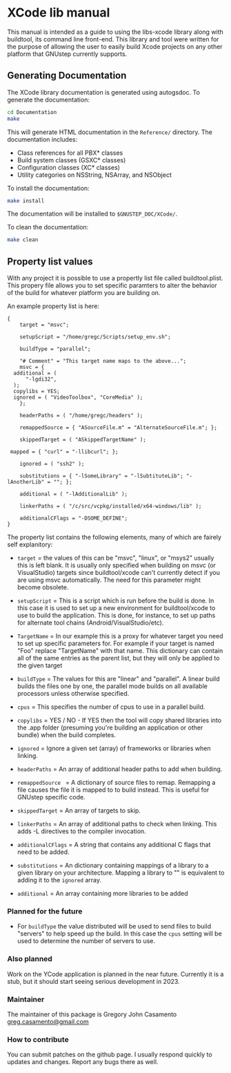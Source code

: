# XCode lib manual

This manual is intended as a guide to using the libs-xcode library along with buildtool, its command line front-end. This library and tool were written for the purpose of allowing the user to easily build Xcode projects on any other platform that GNUstep currently supports.

## Generating Documentation

The XCode library documentation is generated using autogsdoc. To generate the documentation:

```bash
cd Documentation
make
```

This will generate HTML documentation in the `Reference/` directory. The documentation includes:

- Class references for all PBX* classes
- Build system classes (GSXC* classes)
- Configuration classes (XC* classes)
- Utility categories on NSString, NSArray, and NSObject

To install the documentation:

```bash
make install
```

The documentation will be installed to `$GNUSTEP_DOC/XCode/`.

To clean the documentation:

```bash
make clean
```

## Property list values

With any project it is possible to use a propertly list file called buildtool.plist.  This propery file allows you to set specific paramters to alter the behavior of the build for whatever platform you are building on.

An example property list is here:

```
{
    target = "msvc";

    setupScript = "/home/gregc/Scripts/setup_env.sh";

    buildType = "parallel";

    "# Comment" = "This target name maps to the above...";
    msvc = {
  additional = (
      "-lgdi32",
  );
  copylibs = YES;
  ignored = ( "VideoToolbox", "CoreMedia" );
    }; 
        
    headerPaths = ( "/home/gregc/headers" );

    remappedSource = { "ASourceFile.m" = "AlternateSourceFile.m"; };

    skippedTarget = ( "ASkippedTargetName" );

 mapped = { "curl" = "-llibcurl"; };

    ignored = ( "ssh2" );

    substitutions = { "-lSomeLibrary" = "-lSubtituteLib"; "-lAnotherLib" = ""; };

    additional = ( "-lAdditionalLib" );

    linkerPaths = ( "/c/src/vcpkg/installed/x64-windows/lib" );

    additionalCFlags = "-DSOME_DEFINE";
}
```

The property list contains the following elements, many of which are fairely self explanitory:

- ```target``` = the values of this can be "msvc", "linux", or "msys2" usually this is left blank.   It is usually only specified when building on msvc (or VisualStudio) targets since buildtool/xcode can't currently detect if you are using msvc automatically.  The need for this parameter might become obsolete.

- ```setupScript``` = This is a script which is run before the build is done.   In this case it is used to set up a new environment for buildtool/xcode to use to build the application.  This is done, for instance, to set up paths for alternate tool chains (Android/VisualStudio/etc).

- ```TargetName``` = In our example this is a proxy for whatever target you need to set up specific parameters for.  For example if your target is named "Foo" replace "TargetName" with that name.   This dictionary can contain all of the same entries as the parent list, but they will only be applied to the given target

- ```buildType``` = The values for this are "linear" and "parallel".  A linear build builds the files one by one, the parallel mode builds on all available processors unless otherwise specified.

- ```cpus``` = This specifies the number of cpus to use in a parallel build.

- ```copylibs``` = YES / NO - If YES then the tool will copy shared libraries into the .app folder (presuming you're building an application or other bundle) when the build completes.

- ```ignored``` = Ignore a given set (array) of frameworks or libraries when linking.

- ```headerPaths``` = An array of additional header paths to add when building.

- ```remappedSource ``` = A dictionary of source files to remap.  Remapping a file causes the file it is mapped to to build instead.  This is useful for GNUstep specific code.

- ```skippedTarget``` = An array of targets to skip.

- ```linkerPaths``` = An array of additional paths to check when linking.  This adds -L directives to the compiler invocation.

- ```additionalCFlags``` = A string that contains any additional C flags that need to be added.

- ```substitutions``` = An dictionary containing mappings of a library to a given library on your architecture.  Mapping a library to "" is equivalent to adding it to the ```ignored``` array.

- ```additional``` = An array containing more libraries to be added

### Planned for the future

- For ```buildType``` the value distributed will be used to send files to build "servers" to help speed up the build.  In this case the ```cpus``` setting will be used to determine the number of servers to use.

### Also planned

Work on the YCode application is planned in the near future.  Currently it is a stub, but it should start seeing serious development in 2023.

### Maintainer

The maintainer of this package is Gregory John Casamento <greg.casamento@gmail.com>

### How to contribute

You can submit patches on the github page.   I usually respond quickly to updates and changes.  Report any bugs there as well.
